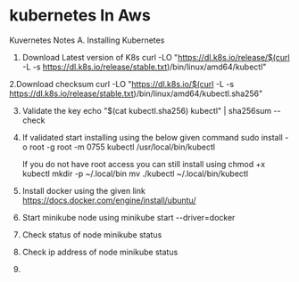 # kubernetes In Aws
Kuvernetes Notes
A. Installing Kubernetes
 1. Download Latest version of K8s
     curl -LO "https://dl.k8s.io/release/$(curl -L -s https://dl.k8s.io/release/stable.txt)/bin/linux/amd64/kubectl"
     
 2.Download checksum 
     curl -LO "https://dl.k8s.io/$(curl -L -s https://dl.k8s.io/release/stable.txt)/bin/linux/amd64/kubectl.sha256"
     
 3. Validate the key
     echo "$(cat kubectl.sha256)  kubectl" | sha256sum --check
     
 4. If validated start installing using the below given command
     sudo install -o root -g root -m 0755 kubectl /usr/local/bin/kubectl
     
    If you do not have root access you can still install using
     chmod +x kubectl
     mkdir -p ~/.local/bin
    mv ./kubectl ~/.local/bin/kubectl
    
     
5. Install docker using the given link
      https://docs.docker.com/engine/install/ubuntu/
     
     
6. Start minikube node using
    minikube start --driver=docker
   
7. Check status of node
    minikube status 
      
8. Check ip address of node
   minikube status
   
9. 
 
